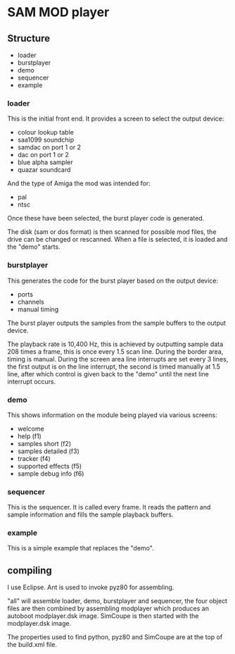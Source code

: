 # SAM MOD player

## Structure

- loader
- burstplayer
- demo
- sequencer
- example

### loader

This is the initial front end. It provides a screen to select the output device:

- colour lookup table
- saa1099 soundchip
- samdac on port 1 or 2
- dac on port 1 or 2
- blue alpha sampler
- quazar soundcard

And the type of Amiga the mod was intended for:

- pal
- ntsc

Once these have been selected, the burst player code is generated.

The disk (sam or dos format) is then scanned for possible mod files, the drive can be changed or rescanned.
When a file is selected, it is loaded and the "demo" starts. 

### burstplayer

This generates the code for the burst player based on the output device:

- ports
- channels
- manual timing 
  
The burst player outputs the samples from the sample buffers to the output device.

The playback rate is 10,400 Hz, this is achieved by outputting sample data 208 times a frame, this is once every 1.5 scan line.
During the border area, timing is manual.  During the screen area line interrupts are set every 3 lines, the first output is on 
the line interrupt, the second is timed manually at 1.5 line, after which control is given back to the "demo" until the next line
interrupt occurs.

### demo

This shows information on the module being played via various screens:

- welcome
- help (f1)
- samples short (f2)
- samples detailed (f3)
- tracker (f4)
- supported effects (f5)
- sample debug info (f6)

### sequencer

This is the sequencer. It is called every frame. 
It reads the pattern and sample information and fills the sample playback buffers.

### example 

This is a simple example that replaces the "demo".

## compiling

I use Eclipse. Ant is used to invoke pyz80 for assembling.

"all" will assemble loader, demo, burstplayer and sequencer, the four object files are then combined by assembling modplayer which produces an autoboot modplayer.dsk image. SimCoupe is then started with the modplayer.dsk image.

The properties used to find python, pyz80 and SimCoupe are at the top of the build.xml file.
